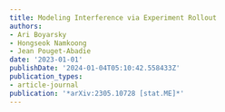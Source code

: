 ```yaml
---
title: Modeling Interference via Experiment Rollout
authors:
- Ari Boyarsky
- Hongseok Namkoong
- Jean Pouget-Abadie
date: '2023-01-01'
publishDate: '2024-01-04T05:10:42.558433Z'
publication_types:
- article-journal
publication: '*arXiv:2305.10728 [stat.ME]*'
---
```

